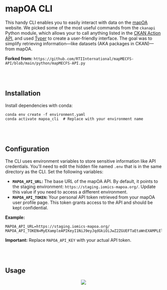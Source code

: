 # mapOA CLI
This handy CLI enables you to easily interact with data on the [mapOA](https://staging.iomics-mapoa.org/) website.
We picked some of the most useful commands from the `ckanapi` Python module, which allows your to call anything listed in the [CKAN Action API](https://docs.ckan.org/en/latest/api/index.html#action-api-reference), and used [Typer](https://github.com/tiangolo/typer) to create a user-friendly interface. 
The goal was to simplify retrieving information—like datasets (AKA packages in CKAN)—from mapOA.

**Forked from:** `https://github.com/RTIInternational/mapMECFS-API/blob/main/python/mapMECFS-API.py`



<br><br>



## Installation
Install dependencies with conda:
```shell
conda env create -f environment.yaml
conda activate mapoa_cli  # Replace with your environment name
```

<br><br>


## Configuration
The CLI uses environment variables to store sensitive information like API credentials.
You'll need to edit the hidden file named `.env` that is in the same directory as the CLI.
Set the following variables:

* **`MAPOA_API_URL`:** The base URL of the mapOA API. By default, it points to the staging environment: `https://staging.iomics-mapoa.org/`. Update this value if you need to access a different environment.
* **`MAPOA_API_TOKEN`:** Your personal API token retrieved from your mapOA user profile page. This token grants access to the API and should be kept confidential.


**Example:**
```
MAPOA_API_URL=https://staging.iomics-mapoa.org/
MAPOA_API_TOKEN=MyEXampleAPIKeyI1NiJ9eyJqdGkiOiJwZ2ZGUEFTaEtaWnEXAMPLElKSUswMHJlbexamplemRLa1YtWWRvZmhkQVJQYVotT3FYT2owIiwiaWF0IjoxN4fQ.3HvcveO1vXhqUbKqkr76YVKdreXAMPL3
```

**Important:** Replace `MAPOA_API_KEY` with your actual API token.


<br><br>




## Usage
<p align="center"><img src="mapoa_api_demo.gif"/></p>
